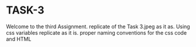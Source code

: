 # TASK-3
Welcome to the third Assignment. replicate of  the Task 3.jpeg as it as. Using   css variables replicate as it is. proper naming conventions for the css code and HTML
